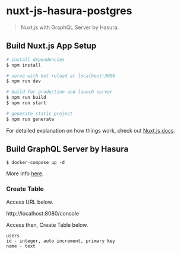 # nuxt-js-hasura-postgres

> Nuxt.js with GraphQL Server by Hasura.

## Build Nuxt.js App Setup

```bash
# install dependencies
$ npm install

# serve with hot reload at localhost:3000
$ npm run dev

# build for production and launch server
$ npm run build
$ npm run start

# generate static project
$ npm run generate
```

For detailed explanation on how things work, check out [Nuxt.js docs](https://nuxtjs.org).

## Build GraphQL Server by Hasura

```
$ docker-compose up -d
```

More info [here](https://hasura.io/docs/1.0/graphql/manual/getting-started/docker-simple.html).

### Create Table

Access URL below.

http://localhost:8080/console

Access then, Create Table below.

```
users
id - integer, auto increment, primary key
name - text
```
